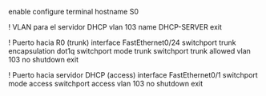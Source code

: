 enable
configure terminal
hostname S0

! VLAN para el servidor DHCP
vlan 103
 name DHCP-SERVER
exit

! Puerto hacia R0 (trunk)
interface FastEthernet0/24
 switchport trunk encapsulation dot1q
 switchport mode trunk
 switchport trunk allowed vlan 103
 no shutdown
exit

! Puerto hacia servidor DHCP (access)
interface FastEthernet0/1
 switchport mode access
 switchport access vlan 103
 no shutdown
exit